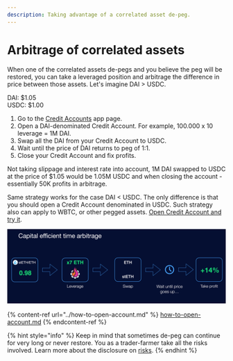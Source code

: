 ```yaml
---
description: Taking advantage of a correlated asset de-peg.
---
```


# Arbitrage of correlated assets

When one of the correlated assets de-pegs and you believe the peg will be restored, you can take a leveraged position and arbitrage the difference in price between those assets. Let's imagine DAI > USDC.&#x20;

DAI: $1.05\
USDC: $1.00

1. Go to the [Credit Accounts](https://app.gearbox.fi) app page.
2. Open a DAI-denominated Credit Account. For example, 100.000 x 10 leverage = 1M DAI.
3. Swap all the DAI from your Credit Account to USDC.
4. Wait until the price of DAI returns to peg of 1:1.
5. Close your Credit Account and fix profits.&#x20;

Not taking slippage and interest rate into account, 1M DAI swapped to USDC at the price of $1.05 would be 1.05M USDC and when closing the account - essentially 50K profits in arbitrage.&#x20;

Same strategy works for the case DAI < USDC. The only difference is that you should open a Credit Account denominated in USDC. Such strategy also can apply to WBTC, or other pegged assets. [Open Credit Account and try it](https://app.gearbox.fi).

![Flash loans make it possible to arbitrage a peg within one block. Gearbox allows you to do so even if it takes more time. However, with stablecoins it's generally easier as there are other avenues to borrow from. But not for all pegged assets!](<../../.gitbook/assets/Screenshot 2021-10-19 at 00.42.00 (1).png>)

{% content-ref url="../how-to-open-account.md" %}
[how-to-open-account.md](../how-to-open-account.md)
{% endcontent-ref %}

{% hint style="info" %}
Keep in mind that sometimes de-peg can continue for very long or never restore. You as a trader-farmer take all the risks involved. Learn more about the disclosure on [risks](../../risk-and-security/risks-terms.md).
{% endhint %}
